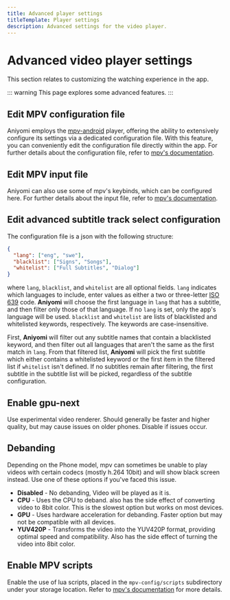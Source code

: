 ```yaml
---
title: Advanced player settings
titleTemplate: Player settings
description: Advanced settings for the video player.
---
```


# Advanced video player settings

This section relates to customizing the watching experience in the app.

::: warning
This page explores some advanced features.
:::

## Edit MPV configuration file <Badge text="None" type="info" />
Aniyomi employs the [mpv-android](https://github.com/mpv-android/mpv-android) player, offering the ability to extensively configure its settings via a dedicated configuration file. With this feature, you can conveniently edit the configuration file directly within the app.
For further details about the configuration file, refer to [mpv's documentation](https://mpv.io/manual/stable/#configuration-files).

## Edit MPV input file <Badge text="None" type="info" />
Aniyomi can also use some of mpv's keybinds, which can be configured here.
For further details about the input file, refer to [mpv's documentation](https://mpv.io/manual/stable/#command-interface).

## Edit advanced subtitle track select configuration

The configuration file is a json with the following structure:

```json
{
  "lang": ["eng", "swe"],
  "blacklist": ["Signs", "Songs"],
  "whitelist": ["Full Subtitles", "Dialog"]
}
```

where `lang`, `blacklist`, and `whitelist` are all optional fields. `lang` indicates which languages to include, enter values as either a two or three-letter [ISO 639](https://en.wikipedia.org/wiki/ISO_639) code.
**Aniyomi** will choose the first language in `lang` that has a subtitle, and then filter only those of that language. If no `lang` is set, only the app's language will be used.
`blacklist` and `whitelist` are lists of blacklisted and whitelisted keywords, respectively. The keywords are case-insensitive.

First, **Aniyomi** will filter out any subtitle names that contain a blacklisted keyword, and then filter out all languages that aren't the same as the first match in `lang`.
From that filtered list, **Aniyomi** will pick the first subtitle which either contains a whitelisted keyword or the first item in the filtered list if `whitelist` isn't defined.
If no subtitles remain after filtering, the first subtitle in the subtitle list will be picked, regardless of the subtitle configuration.

## Enable gpu-next <Badge text="Off" type="info" />
Use experimental video renderer. Should generally be faster and higher quality, but may cause issues on older phones. Disable if issues occur.

## Debanding <Badge text="Disabled" type="info" />
Depending on the Phone model, mpv can sometimes be unable to play videos with certain codecs (mostly h.264 10bit) and will show black screen instead. Use one of these options if you've faced this issue.
- **Disabled** - No debanding, Video will be played as it is.
- **CPU** - Uses the CPU to deband. also has the side effect of converting video to 8bit color. This is the slowest option but works on most devices.
- **GPU** - Uses hardware acceleration for debanding. Faster option but may not be compatible with all devices.
- **YUV420P** - Transforms the video into the YUV420P format, providing optimal speed and compatibility. Also has the side effect of turning the video into 8bit color.

## Enable MPV scripts <Badge text="Off" type="info" />
Enable the use of lua scripts, placed in the `mpv-config/scripts` subdirectory under your storage location. Refer to [mpv's documentation](https://mpv.io/manual/master/#lua-scripting) for more details.
